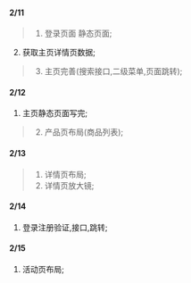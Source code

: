 #### 2/11
>1. 登录页面 静态页面; 
2. 获取主页详情页数据;
>3. 主页完善(搜索接口,二级菜单,页面跳转);

#### 2/12
1. 主页静态页面写完;
>2. 产品页布局(商品列表);

#### 2/13
>1. 详情页布局;
>2. 详情页放大镜;

#### 2/14
1. 登录注册验证,接口,跳转;

#### 2/15
1. 活动页布局;